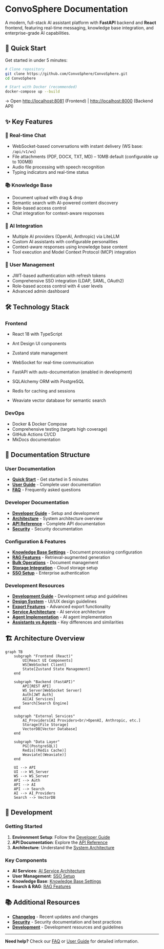# ConvoSphere Documentation

A modern, full-stack AI assistant platform with **FastAPI** backend and **React** frontend, featuring real-time messaging, knowledge base integration, and enterprise-grade AI capabilities.

## 🚀 Quick Start

Get started in under 5 minutes:

```bash
# Clone repository
git clone https://github.com/ConvoSphere/ConvoSphere.git
cd ConvoSphere

# Start with Docker (recommended)
docker-compose up --build
```

→ Open [http://localhost:8081](http://localhost:8081) (Frontend) | [http://localhost:8000](http://localhost:8000) (Backend API)

## ✨ Key Features

### 💬 **Real-time Chat**
- WebSocket-based conversations with instant delivery (WS base: `/api/v1/ws`)
- File attachments (PDF, DOCX, TXT, MD) – 10MB default (configurable up to 100MB)
- Audio file processing with speech recognition
- Typing indicators and real-time status

### 📚 **Knowledge Base**
- Document upload with drag & drop
- Semantic search with AI-powered content discovery
- Role-based access control
- Chat integration for context-aware responses

### 🤖 **AI Integration**
- Multiple AI providers (OpenAI, Anthropic) via LiteLLM
- Custom AI assistants with configurable personalities
- Context-aware responses using knowledge base content
- Tool execution and Model Context Protocol (MCP) integration

### 👥 **User Management**
- JWT-based authentication with refresh tokens
- Comprehensive SSO integration (LDAP, SAML, OAuth2)
- Role-based access control with 4 user levels
- Advanced admin dashboard

## 🛠️ Technology Stack

### **Frontend**
- React 18 with TypeScript
- Ant Design UI components
- Zustand state management
- WebSocket for real-time communication

- FastAPI with auto-documentation (enabled in development)
- SQLAlchemy ORM with PostgreSQL
- Redis for caching and sessions
- Weaviate vector database for semantic search

### **DevOps**
- Docker & Docker Compose
- Comprehensive testing (targets high coverage)
- GitHub Actions CI/CD
- MkDocs documentation

## 📖 Documentation Structure

### **User Documentation**
- **[Quick Start](quick-start.md)** - Get started in 5 minutes
- **[User Guide](user-guide.md)** - Complete user documentation
- **[FAQ](faq.md)** - Frequently asked questions

### **Developer Documentation**
- **[Developer Guide](developer-guide.md)** - Setup and development
- **[Architecture](architecture.md)** - System architecture overview
- **[API Reference](api.md)** - Complete API documentation
- **[Security](security.md)** - Security documentation

### **Configuration & Features**
- **[Knowledge Base Settings](KNOWLEDGE_BASE_SETTINGS.md)** - Document processing configuration
- **[RAG Features](RAG_FEATURES.md)** - Retrieval-augmented generation
- **[Bulk Operations](BULK_OPERATIONS.md)** - Document management
- **[Storage Integration](STORAGE_INTEGRATION.md)** - Cloud storage setup
- **[SSO Setup](SSO_SETUP.md)** - Enterprise authentication

### **Development Resources**
- **[Development Guide](development/README.md)** - Development setup and guidelines
- **[Design System](development/DESIGN_SYSTEM.md)** - UI/UX design guidelines
- **[Export Features](development/EXTENDED_EXPORT_FEATURES.md)** - Advanced export functionality
- **[Service Architecture](ai-service-architecture.md)** - AI service architecture
- **[Agent Implementation](agent-implementation.md)** - AI agent implementation
- **[Assistants vs Agents](assistants-vs-agents.md)** - Key differences and similarities

## 🏗️ Architecture Overview

```mermaid
graph TB
    subgraph "Frontend (React)"
        UI[React UI Components]
        WS[WebSocket Client]
        State[Zustand State Management]
    end
    
    subgraph "Backend (FastAPI)"
        API[REST API]
        WS_Server[WebSocket Server]
        Auth[JWT Auth]
        AI[AI Services]
        Search[Search Engine]
    end
    
    subgraph "External Services"
        AI_Providers[AI Providers<br/>OpenAI, Anthropic, etc.]
        Storage[File Storage]
        VectorDB[Vector Database]
    end
    
    subgraph "Data Layer"
        PG[(PostgreSQL)]
        Redis[(Redis Cache)]
        Weaviate[(Weaviate)]
    end
    
    UI --> API
    UI --> WS_Server
    WS --> WS_Server
    API --> Auth
    API --> AI
    API --> Search
    AI --> AI_Providers
    Search --> VectorDB
```

## 🔧 Development

### **Getting Started**
1. **Environment Setup**: Follow the [Developer Guide](developer-guide.md)
2. **API Documentation**: Explore the [API Reference](api.md)
3. **Architecture**: Understand the [System Architecture](architecture.md)

### **Key Components**
- **AI Services**: [AI Service Architecture](ai-service-architecture.md)
- **User Management**: [SSO Setup](SSO_SETUP.md)
- **Knowledge Base**: [Knowledge Base Settings](KNOWLEDGE_BASE_SETTINGS.md)
- **Search & RAG**: [RAG Features](RAG_FEATURES.md)

## 📚 Additional Resources

- **[Changelog](changelog.md)** - Recent updates and changes
- **[Security](security.md)** - Security documentation and best practices
- **[Development](development/README.md)** - Development resources and guidelines

---

**Need help?** Check our [FAQ](faq.md) or [User Guide](user-guide.md) for detailed information. 